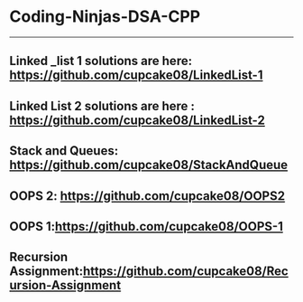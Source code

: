# Coding-Ninjas-DSA-CPP
---
Linked _list 1 solutions are here: https://github.com/cupcake08/LinkedList-1  
---
Linked List 2 solutions are here : https://github.com/cupcake08/LinkedList-2
---
Stack and Queues: https://github.com/cupcake08/StackAndQueue
---
OOPS 2: https://github.com/cupcake08/OOPS2
---
OOPS 1:https://github.com/cupcake08/OOPS-1
---
Recursion Assignment:https://github.com/cupcake08/Recursion-Assignment
---

